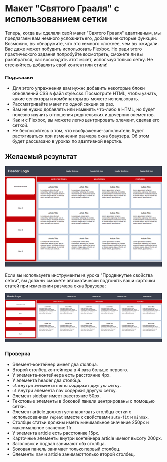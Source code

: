 # Макет "Святого Грааля" с использованием сетки

Теперь, когда вы сделали свой макет "Святого Грааля" адаптивным, мы предлагаем вам немного усложнить его, добавив некоторые функции. Возможно, вы обнаружите, что это немного сложнее, чем вы ожидали. Вас даже может побудить использовать Flexbox. Но ради этого практического задания попробуйте посмотреть, сможете ли вы разобраться, как воссоздать этот макет, используя только сетку. Не стесняйтесь добавлять свой контент или стили!

### Подсказки

- Для этого упражнения вам нужно добавить некоторые блоки объявлений CSS в файл style.css. Посмотрите HTML, чтобы узнать, какие селекторы и комбинаторы вы можете использовать.
- Рассматривайте макет по одной секции за раз.
- Вам не нужно добавлять или изменять что-либо в HTML, но будет полезно изучить отношения родительских и дочерних элементов.
- Как и с Flexbox, вы можете легко центрировать элемент, сделав его сеткой.
- Не беспокойтесь о том, что изображение-заполнитель будет растягиваться при изменении размера окна браузера. Об этом будет рассказано в уроках по адаптивной верстке.

## Желаемый результат
![desired outcome](./desired-outcome.png)

Если вы используете инструменты из урока "Продвинутые свойства сетки", вы должны сможете автоматически подгонять ваши карточки статей при изменении размера окна браузера:

![desired outcome stretched](./desired-outcome-stretched.png)

### Проверка
- Элемент-контейнер имеет два столбца.
- Второй столбец контейнера в 4 раза больше первого.
- У элемента-контейнера есть расстояние 4px.
- У элемента header два столбца.
- `ul` внутри элемента menu содержит другую сетку.
- `ul` внутри элемента nav содержит другую сетку.
- Элемент sidebar имеет расстояние 50px.
- Текстовые элементы в боковой панели центрированы с помощью сетки.
- Элемент article должен устанавливать столбцы сетки с использованием `repeat` вместе с свойствами `auto-fit` и `minmax`.
- Столбцы статьи должны иметь минимальное значение 250px и максимальное значение 1fr.
- У элемента article есть расстояние 15px.
- Карточные элементы внутри контейнера article имеют высоту 200px.
- Заголовок и подвал занимают оба столбца.
- Боковая панель занимает только первый столбец.
- Элементы nav и article занимают только второй столбец.
